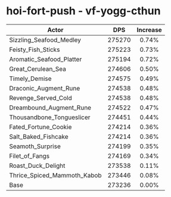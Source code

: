 # hoi-fort-push - vf-yogg-cthun
| Actor | DPS | Increase |
|---|:---:|:---:|
|Sizzling_Seafood_Medley|275270|0.74%|
|Feisty_Fish_Sticks|275223|0.73%|
|Aromatic_Seafood_Platter|275194|0.72%|
|Great_Cerulean_Sea|274606|0.50%|
|Timely_Demise|274575|0.49%|
|Draconic_Augment_Rune|274538|0.48%|
|Revenge_Served_Cold|274538|0.48%|
|Dreambound_Augment_Rune|274522|0.47%|
|Thousandbone_Tongueslicer|274451|0.44%|
|Fated_Fortune_Cookie|274214|0.36%|
|Salt_Baked_Fishcake|274214|0.36%|
|Seamoth_Surprise|274199|0.35%|
|Filet_of_Fangs|274169|0.34%|
|Roast_Duck_Delight|273538|0.11%|
|Thrice_Spiced_Mammoth_Kabob|273446|0.08%|
|Base|273236|0.00%|
